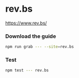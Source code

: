 # rev.bs

https://www.rev.bs/

### Download the guide

```sh
npm run grab --- --site=rev.bs
```

### Test

```sh
npm test --- rev.bs
```
